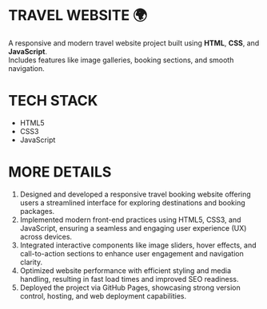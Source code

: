 # TRAVEL WEBSITE 🌍
A responsive and modern travel website project built using **HTML**, **CSS**, and **JavaScript**.  
Includes features like image galleries, booking sections, and smooth navigation.

# TECH STACK
  - HTML5
  - CSS3
  - JavaScript

# MORE DETAILS
1. Designed and developed a responsive travel booking website offering users a streamlined interface for exploring destinations and booking packages.
2. Implemented modern front-end practices using HTML5, CSS3, and JavaScript, ensuring a seamless and engaging user experience (UX) across devices.
3. Integrated interactive components like image sliders, hover effects, and call-to-action sections to enhance user engagement and navigation clarity.
4. Optimized website performance with efficient styling and media handling, resulting in fast load times and improved SEO readiness.
5. Deployed the project via GitHub Pages, showcasing strong version control, hosting, and web deployment capabilities.
